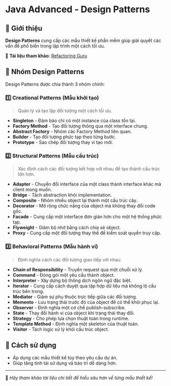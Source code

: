 # Java Advanced - Design Patterns

## 📌 Giới thiệu
**Design Patterns** cung cấp các mẫu thiết kế phần mềm giúp giải quyết các vấn đề phổ biến trong lập trình một cách tối ưu.

🔗 **Tài liệu tham khảo**: [Refactoring Guru](https://refactoring.guru/)

## 🎨 Nhóm Design Patterns
Design Patterns được chia thành 3 nhóm chính:

### 1️⃣ Creational Patterns (Mẫu khởi tạo)
> Quản lý và tạo lập đối tượng một cách tối ưu.
- **Singleton** - Đảm bảo chỉ có một instance của class tồn tại.
- **Factory Method** - Tạo đối tượng thông qua một interface chung.
- **Abstract Factory** - Nhóm các Factory Method liên quan.
- **Builder** - Tạo đối tượng phức tạp theo từng bước.
- **Prototype** - Sao chép đối tượng thay vì tạo mới.

### 2️⃣ Structural Patterns (Mẫu cấu trúc)
> Xác định cách các đối tượng kết hợp với nhau để tạo thành cấu trúc lớn hơn.
- **Adapter** - Chuyển đổi interface của một class thành interface khác mà client mong muốn.
- **Bridge** - Tách abstraction khỏi implementation.
- **Composite** - Nhóm nhiều object lại thành một cấu trúc cây.
- **Decorator** - Mở rộng chức năng của object mà không thay đổi code gốc.
- **Facade** - Cung cấp một interface đơn giản hơn cho một hệ thống phức tạp.
- **Flyweight** - Giảm bộ nhớ bằng cách chia sẻ object.
- **Proxy** - Cung cấp một đối tượng thay thế để kiểm soát quyền truy cập.

### 3️⃣ Behavioral Patterns (Mẫu hành vi)
> Định nghĩa cách các đối tượng giao tiếp với nhau.
- **Chain of Responsibility** - Truyền request qua một chuỗi xử lý.
- **Command** - Đóng gói một yêu cầu thành object.
- **Interpreter** - Xây dựng bộ thông dịch ngôn ngữ đặc biệt.
- **Iterator** - Cung cấp cách duyệt qua tập hợp dữ liệu mà không lộ cấu trúc bên trong.
- **Mediator** - Giảm sự phụ thuộc trực tiếp giữa các đối tượng.
- **Memento** - Lưu trạng thái trước đó của object để có thể khôi phục lại.
- **Observer** - Định nghĩa một cơ chế publish-subscribe.
- **State** - Thay đổi hành vi của object khi trạng thái thay đổi.
- **Strategy** - Cho phép lựa chọn thuật toán trong runtime.
- **Template Method** - Định nghĩa một skeleton của thuật toán.
- **Visitor** - Tách logic xử lý khỏi cấu trúc object.

## 🚀 Cách sử dụng
- Áp dụng các mẫu thiết kế tùy theo yêu cầu dự án.
- Giúp tăng tính tái sử dụng và bảo trì dễ dàng hơn.

---
📌 *Hãy tham khảo tài liệu chi tiết để hiểu sâu hơn về từng mẫu thiết kế!*

